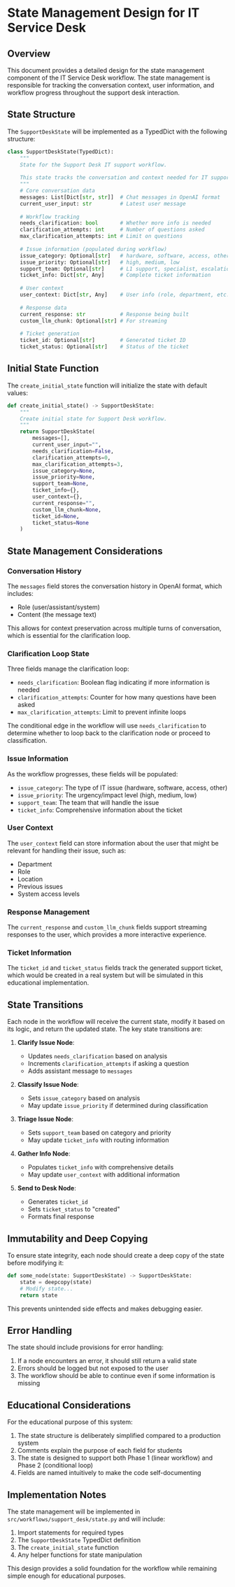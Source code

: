 # State Management Design for IT Service Desk

## Overview

This document provides a detailed design for the state management component of the IT Service Desk workflow. The state management is responsible for tracking the conversation context, user information, and workflow progress throughout the support desk interaction.

## State Structure

The `SupportDeskState` will be implemented as a TypedDict with the following structure:

```python
class SupportDeskState(TypedDict):
    """
    State for the Support Desk IT support workflow.
    
    This state tracks the conversation and context needed for IT support ticket processing.
    """
    # Core conversation data
    messages: List[Dict[str, str]]  # Chat messages in OpenAI format
    current_user_input: str         # Latest user message
    
    # Workflow tracking
    needs_clarification: bool       # Whether more info is needed
    clarification_attempts: int     # Number of questions asked
    max_clarification_attempts: int # Limit on questions
    
    # Issue information (populated during workflow)
    issue_category: Optional[str]   # hardware, software, access, other
    issue_priority: Optional[str]   # high, medium, low
    support_team: Optional[str]     # L1 support, specialist, escalation
    ticket_info: Dict[str, Any]     # Complete ticket information
    
    # User context
    user_context: Dict[str, Any]    # User info (role, department, etc.)
    
    # Response data
    current_response: str           # Response being built
    custom_llm_chunk: Optional[str] # For streaming
    
    # Ticket generation
    ticket_id: Optional[str]        # Generated ticket ID
    ticket_status: Optional[str]    # Status of the ticket
```

## Initial State Function

The `create_initial_state` function will initialize the state with default values:

```python
def create_initial_state() -> SupportDeskState:
    """
    Create initial state for Support Desk workflow.
    """
    return SupportDeskState(
        messages=[],
        current_user_input="",
        needs_clarification=False,
        clarification_attempts=0,
        max_clarification_attempts=3,
        issue_category=None,
        issue_priority=None,
        support_team=None,
        ticket_info={},
        user_context={},
        current_response="",
        custom_llm_chunk=None,
        ticket_id=None,
        ticket_status=None
    )
```

## State Management Considerations

### Conversation History

The `messages` field stores the conversation history in OpenAI format, which includes:
- Role (user/assistant/system)
- Content (the message text)

This allows for context preservation across multiple turns of conversation, which is essential for the clarification loop.

### Clarification Loop State

Three fields manage the clarification loop:
- `needs_clarification`: Boolean flag indicating if more information is needed
- `clarification_attempts`: Counter for how many questions have been asked
- `max_clarification_attempts`: Limit to prevent infinite loops

The conditional edge in the workflow will use `needs_clarification` to determine whether to loop back to the clarification node or proceed to classification.

### Issue Information

As the workflow progresses, these fields will be populated:
- `issue_category`: The type of IT issue (hardware, software, access, other)
- `issue_priority`: The urgency/impact level (high, medium, low)
- `support_team`: The team that will handle the issue
- `ticket_info`: Comprehensive information about the ticket

### User Context

The `user_context` field can store information about the user that might be relevant for handling their issue, such as:
- Department
- Role
- Location
- Previous issues
- System access levels

### Response Management

The `current_response` and `custom_llm_chunk` fields support streaming responses to the user, which provides a more interactive experience.

### Ticket Information

The `ticket_id` and `ticket_status` fields track the generated support ticket, which would be created in a real system but will be simulated in this educational implementation.

## State Transitions

Each node in the workflow will receive the current state, modify it based on its logic, and return the updated state. The key state transitions are:

1. **Clarify Issue Node**:
   - Updates `needs_clarification` based on analysis
   - Increments `clarification_attempts` if asking a question
   - Adds assistant message to `messages`

2. **Classify Issue Node**:
   - Sets `issue_category` based on analysis
   - May update `issue_priority` if determined during classification

3. **Triage Issue Node**:
   - Sets `support_team` based on category and priority
   - May update `ticket_info` with routing information

4. **Gather Info Node**:
   - Populates `ticket_info` with comprehensive details
   - May update `user_context` with additional information

5. **Send to Desk Node**:
   - Generates `ticket_id`
   - Sets `ticket_status` to "created"
   - Formats final response

## Immutability and Deep Copying

To ensure state integrity, each node should create a deep copy of the state before modifying it:

```python
def some_node(state: SupportDeskState) -> SupportDeskState:
    state = deepcopy(state)
    # Modify state...
    return state
```

This prevents unintended side effects and makes debugging easier.

## Error Handling

The state should include provisions for error handling:

1. If a node encounters an error, it should still return a valid state
2. Errors should be logged but not exposed to the user
3. The workflow should be able to continue even if some information is missing

## Educational Considerations

For the educational purpose of this system:

1. The state structure is deliberately simplified compared to a production system
2. Comments explain the purpose of each field for students
3. The state is designed to support both Phase 1 (linear workflow) and Phase 2 (conditional loop)
4. Fields are named intuitively to make the code self-documenting

## Implementation Notes

The state management will be implemented in `src/workflows/support_desk/state.py` and will include:

1. Import statements for required types
2. The `SupportDeskState` TypedDict definition
3. The `create_initial_state` function
4. Any helper functions for state manipulation

This design provides a solid foundation for the workflow while remaining simple enough for educational purposes.